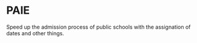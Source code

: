 # PAIE
Speed up the admission process of public schools with the assignation of dates and other things.
